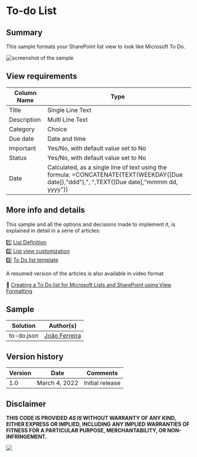 # To-do List

## Summary
This sample formats your SharePoint list view to look like Microsoft To Do.

![screenshot of the sample](./assets/screenshot.png)


## View requirements

Column Name   |Type
--------------|--------------
Title         | Single Line Text
Description   | Multi Line Text
Category   | Choice
Due date   | Date and time
Important   | Yes/No, with default value set to No
Status   | Yes/No, with default value set to No
Date   | Calculated, as a single line of text using the formula: =CONCATENATE(TEXT(WEEKDAY([Due date]),"ddd"),", ",TEXT([Due date],"mmmm dd, yyyy"))



## More info and details

This sample and all the options and decisions made to implement it, is explained in detail in a serie of articles:    

1️⃣ [List Definition](https://lists.handsontek.net/create-list-using-sharepoint-microsoft-lists-view-formatting-part-1/)  
2️⃣ [List view customization](https://lists.handsontek.net/create-list-using-sharepoint-microsoft-lists-view-formatting-part-2/)  
3️⃣ [To Do list template](https://lists.handsontek.net/create-list-using-sharepoint-microsoft-lists-view-formatting-part-3/)   

A resumed version of the articles is also available in video format

🎥 [Creating a To Do list for Microsoft Lists and SharePoint using View Formatting](https://www.youtube.com/watch?v=Ic5ZdBso3iI)   


## Sample

Solution|Author(s)
--------|---------
to-do.json | [João Ferreira](https://github.com/joaoferreira)



## Version history

Version |Date              |Comments
--------|------------------|--------------------------------
1.0     |March 4, 2022  |Initial release


## Disclaimer
**THIS CODE IS PROVIDED *AS IS* WITHOUT WARRANTY OF ANY KIND, EITHER EXPRESS OR IMPLIED, INCLUDING ANY IMPLIED WARRANTIES OF FITNESS FOR A PARTICULAR PURPOSE, MERCHANTABILITY, OR NON-INFRINGEMENT.**

<img src="https://pnptelemetry.azurewebsites.net/list-formatting/view-samples/to-do" />
